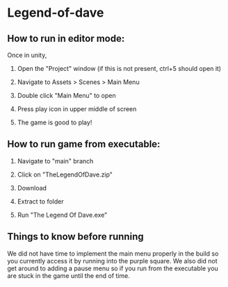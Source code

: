 # Legend-of-dave

## How to run in editor mode:

Once in unity, 

1. Open the "Project" window (if this is not present, ctrl+5 should open it)

2. Navigate to Assets > Scenes > Main Menu

3. Double click "Main Menu" to open

4. Press play icon in upper middle of screen

5. The game is good to play!


## How to run game from executable:

1. Navigate to "main" branch

2. Click on "TheLegendOfDave.zip"

3. Download

4. Extract to folder

5. Run "The Legend Of Dave.exe"


## Things to know before running

We did not have time to implement the main menu properly in the build so you currently access it by running into the purple square. We also did not get around to adding a pause menu so if you run from the executable you are stuck in the game until the end of time. 
